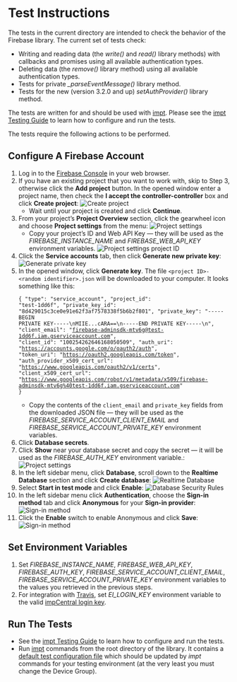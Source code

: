 # Test Instructions #

The tests in the current directory are intended to check the behavior of the Firebase library. The current set of tests check:

- Writing and reading data (the *write()* and *read()* library methods) with callbacks and promises using all available authentication types.
- Deleting data (the *remove()* library method) using all available authentication types.
- Tests for private *_parseEventMessage()* library method.
- Tests for the new (version 3.2.0 and up) *setAuthProvider()* library method.

The tests are written for and should be used with [impt](https://github.com/electricimp/imp-central-impt). Please see the [impt Testing Guide](https://github.com/electricimp/imp-central-impt/blob/master/TestingGuide.md) to learn how to configure and run the tests.

The tests require the following actions to be performed.

## Configure A Firebase Account ##

1. Log in to the [Firebase Console](https://console.firebase.google.com) in your web browser.
1. If you have an existing project that you want to work with, skip to Step 3, otherwise click the **Add project** button.
In the opened window enter a project name, then check the **I accept the controller-controller** box and click **Create project**:
![Create project](../png/CreateProject.png)
    - Wait until your project is created and click **Continue**.
1. From your project’s **Project Overview** section, click the gearwheel icon and choose **Project settings** from the menu:
![Project settings](../png/ProjectSettings.png)
    - Copy your project’s ID and Web API Key &mdash; they will be used as the *FIREBASE_INSTANCE_NAME* and *FIREBASE_WEB_API_KEY* environment variables.
![Project settings project ID](../png/ProjectSettingsProjectIdAndWebApiKey.png)
1. Click the **Service accounts** tab, then click **Generate new private key**:
![Generate private key](../png/GeneratePrivateKey.png)
1. In the opened window, click **Generate key**. The file `<project ID>-<random identifier>.json` will be downloaded to your computer.
It looks something like this:<br /><pre><code>{ "type": "service_account",
      "project_id": "test-1dd6f",
      "private_key_id": "8d429015c3ce0e91e62f3af7578338f5b6b2f801",
      "private_key": "-----BEGIN PRIVATE KEY-----\nMIIE...cARA==\n-----END PRIVATE KEY-----\n",
      "client_email": "firebase-adminsdk-mtv6g@test-1dd6f.iam.gserviceaccount.com",
      "client_id": "100254262646168050509",
      "auth_uri": "https://accounts.google.com/o/oauth2/auth",
      "token_uri": "https://oauth2.googleapis.com/token",
      "auth_provider_x509_cert_url": "https://www.googleapis.com/oauth2/v1/certs",
      "client_x509_cert_url": "https://www.googleapis.com/robot/v1/metadata/x509/firebase-adminsdk-mtv6g%40test-1dd6f.iam.gserviceaccount.com" }</code></pre>
    - Copy the contents of the `client_email` and `private_key` fields from the downloaded JSON file &mdash; they will be used as the *FIREBASE_SERVICE_ACCOUNT_CLIENT_EMAIL* and *FIREBASE_SERVICE_ACCOUNT_PRIVATE_KEY* environment variables.
1. Click **Database secrets**.
1. Click **Show** near your database secret and copy the secret &mdash; it will be used as the *FIREBASE_AUTH_KEY* environment variable.:
![Project settings](../png/DatabaseSecret.png)
1. In the left sidebar menu, click **Database**, scroll down to the **Realtime Database** section and click **Create database**:
![Realtime Database](../png/RealtimeDatabase.png)
1. Select **Start in test mode** and click **Enable**:
![Database Security Rules](../png/DatabaseSecurityRules.png)
1. In the left sidebar menu click **Authentication**, choose the **Sign-in method** tab and click **Anonymous** for your **Sign-in provider**:
![Sign-in method](../png/SignInMethod.png)
1. Click the **Enable** switch to enable Anonymous and click **Save**:
![Sign-in method](../png/EnableAnonymousProvider.png)

## Set Environment Variables ##

1. Set *FIREBASE_INSTANCE_NAME*, *FIREBASE_WEB_API_KEY*, *FIREBASE_AUTH_KEY*, *FIREBASE_SERVICE_ACCOUNT_CLIENT_EMAIL*, *FIREBASE_SERVICE_ACCOUNT_PRIVATE_KEY* environment variables to the values you retrieved in the previous steps.
1. For integration with [Travis](https://travis-ci.org), set *EI_LOGIN_KEY* environment variable to the valid [impCentral login key](https://developer.electricimp.com/tools/impcentral/impcentralintroduction#login-keys).

## Run The Tests ##

- See the [impt Testing Guide](https://github.com/electricimp/imp-central-impt/blob/master/TestingGuide.md) to learn how to configure and run the tests.
- Run [impt](https://github.com/electricimp/imp-central-impt) commands from the root directory of the library. It contains a [default test configuration file](../.impt.test) which should be updated by *impt* commands for your testing environment (at the very least you must change the Device Group).

